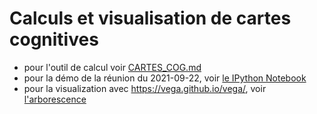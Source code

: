 # Calculs et visualisation de cartes cognitives

-   pour l'outil de calcul voir [CARTES_COG.md](CARTES_COG.md)
-   pour la démo de la réunion du 2021-09-22, voir [le IPython Notebook](demo.ipynb)
-   pour la visualization avec <https://vega.github.io/vega/>, voir [l'arborescence](viz/index.html)
